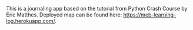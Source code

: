 This is a journaling app based on the tutorial from Python Crash Course by Eric Matthes. Deployed map can be found here: https://meb-learning-log.herokuapp.com/.